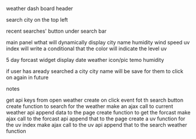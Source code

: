 weather dash board header

search city on the top left

recent searches' button under search bar

main panel wthat will dynamically display 
    city name
    humidity
    wind speed
    uv index
      will write a conditional that the color will
      indicate the level uv

5 day forcast widget display
 date
 weather icon/pic
 temo
 humidity

if user has aready searched a city
  city name will be save for them to click
  on again in future

notes

get api keys from open weather
create on click event fot th search button
create function to search for the weather
   make an ajax call to current weather api
   append data to the page
create function to get the forcast
   make ajax call to the forcast api
   append that to the page
create a uv function for the uv index
   make ajax call to the uv api
   append that to the search weather function


